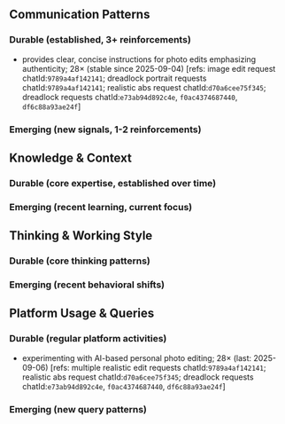 ## Communication Patterns
### Durable (established, 3+ reinforcements)
- provides clear, concise instructions for photo edits emphasizing authenticity; 28× (stable since 2025-09-04) [refs: image edit request chatId:`9789a4af142141`; dreadlock portrait requests chatId:`9789a4af142141`; realistic abs request chatId:`d70a6cee75f345`; dreadlock requests chatId:`e73ab94d892c4e`, `f0ac4374687440`, `df6c88a93ae24f`]

### Emerging (new signals, 1-2 reinforcements)

## Knowledge & Context
### Durable (core expertise, established over time)

### Emerging (recent learning, current focus)

## Thinking & Working Style
### Durable (core thinking patterns)

### Emerging (recent behavioral shifts)

## Platform Usage & Queries
### Durable (regular platform activities)
- experimenting with AI-based personal photo editing; 28× (last: 2025-09-06) [refs: multiple realistic edit requests chatId:`9789a4af142141`; realistic abs request chatId:`d70a6cee75f345`; dreadlock requests chatId:`e73ab94d892c4e`, `f0ac4374687440`, `df6c88a93ae24f`]

### Emerging (new query patterns)